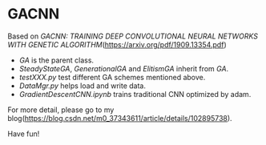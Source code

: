 # GACNN
Based on *GACNN: TRAINING DEEP CONVOLUTIONAL NEURAL NETWORKS WITH GENETIC ALGORITHM*(https://arxiv.org/pdf/1909.13354.pdf)
* *GA* is the parent class.
* *SteadyStateGA*, *GenerationalGA* and *ElitismGA* inherit from *GA*.
* *testXXX.py* test different GA schemes mentioned above.
* *DataMgr.py* helps load and write data.
* *GradientDescentCNN.ipynb* trains traditional CNN optimized by adam.

For more detail, please go to my blog(https://blog.csdn.net/m0_37343611/article/details/102895738).

Have fun!